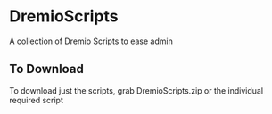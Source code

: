 # DremioScripts
A collection of Dremio Scripts to ease admin

## To Download 
To download just the scripts, grab DremioScripts.zip or the individual required script 

